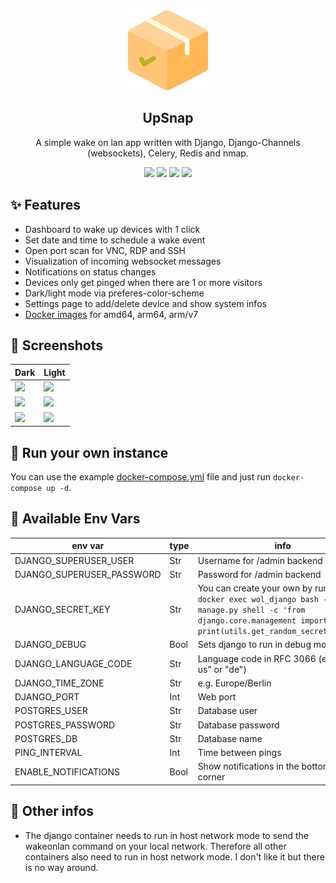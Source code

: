 <div align="center" width="100%">
    <img src="app/wol/static/img/favicon.png" width="128" />
</div>

<div align="center" width="100%">
    <h2>UpSnap</h2>
    <p>A simple wake on lan app written with Django, Django-Channels (websockets), Celery, Redis and nmap.</p>
    <a target="_blank" href="https://github.com/seriousm4x/django-wake-on-lan"><img src="https://img.shields.io/github/stars/seriousm4x/django-wake-on-lan" /></a> <a target="_blank" href="https://hub.docker.com/r/seriousm4x/upsnap"><img src="https://img.shields.io/docker/pulls/seriousm4x/upsnap" /></a> <a target="_blank" href="https://hub.docker.com/r/seriousm4x/upsnap"><img src="https://img.shields.io/docker/v/seriousm4x/upsnap/latest?label=docker%20image%20ver." /></a> <a target="_blank" href="https://github.com/seriousm4x/django-wake-on-lan"><img src="https://img.shields.io/github/last-commit/seriousm4x/django-wake-on-lan" /></a>
</div>

## ✨ Features

* Dashboard to wake up devices with 1 click
* Set date and time to schedule a wake event
* Open port scan for VNC, RDP and SSH
* Visualization of incoming websocket messages
* Notifications on status changes
* Devices only get pinged when there are 1 or more visitors
* Dark/light mode via preferes-color-scheme
* Settings page to add/delete device and show system infos
* [Docker images](https://hub.docker.com/r/seriousm4x/upsnap) for amd64, arm64, arm/v7

## 📸 Screenshots

| Dark                 | Light                 |
| -------------------- | --------------------- |
| ![](https://raw.githubusercontent.com/seriousm4x/django-wake-on-lan/master/assets/front-dark.png) | ![](https://raw.githubusercontent.com/seriousm4x/django-wake-on-lan/master/assets/front-light.png) |
| ![](https://raw.githubusercontent.com/seriousm4x/django-wake-on-lan/master/assets/settings-dark.png) | ![](https://raw.githubusercontent.com/seriousm4x/django-wake-on-lan/master/assets/settings-light.png) |
| ![](https://raw.githubusercontent.com/seriousm4x/django-wake-on-lan/master/assets/schedule-dark.png) | ![](https://raw.githubusercontent.com/seriousm4x/django-wake-on-lan/master/assets/schedule-light.png) |

## 🐳 Run your own instance

You can use the example [docker-compose.yml](docker-compose.yml) file and just run `docker-compose up -d`.

## 🔧 Available Env Vars

| env var | type | info |
|---------|------|------|
| DJANGO_SUPERUSER_USER | Str | Username for /admin backend |
| DJANGO_SUPERUSER_PASSWORD | Str | Password for /admin backend |
| DJANGO_SECRET_KEY | Str | You can create your own by running `docker exec wol_django bash -c "python manage.py shell -c 'from django.core.management import utils; print(utils.get_random_secret_key())'"` |
| DJANGO_DEBUG | Bool | Sets django to run in debug mode |
| DJANGO_LANGUAGE_CODE | Str | Language code in RFC 3066 (e.g. "en-us" or "de") |
| DJANGO_TIME_ZONE | Str | e.g. Europe/Berlin |
| DJANGO_PORT | Int | Web port |
| POSTGRES_USER | Str | Database user |
| POSTGRES_PASSWORD | Str | Database password |
| POSTGRES_DB | Str | Database name |
| PING_INTERVAL | Int | Time between pings |
| ENABLE_NOTIFICATIONS | Bool | Show notifications in the bottom right corner |

## 📝 Other infos

* The django container needs to run in host network mode to send the wakeonlan command on your local network. Therefore all other containers also need to run in host network mode. I don't like it but there is no way around.
